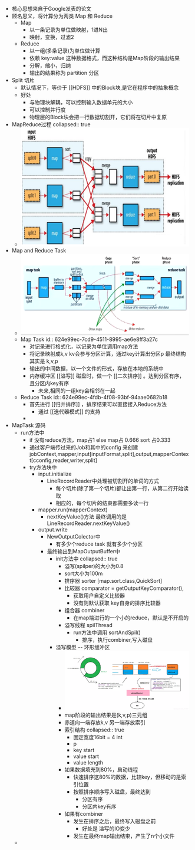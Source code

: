 - 核心思想来自于Google发表的论文
- 顾名思义，将计算分为两类 Map 和 Reduce
	- Map
		- 以一条记录为单位做映射，1进N出
		- 映射，变换，过滤2
	- Reduce
		- 以一组(多条记录)为单位做计算
		- 依赖 key:value 这种数据格式，而这种结构是Map阶段的输出结果
		- 分解，缩小，归纳
		- 输出的结果称为 partition 分区
- Split 切片
	- 默认情况下，等价于 [[HDFS]] 中的Block块,是它在程序中的抽象概念
	- 好处
		- 与物理块解耦，可以控制输入数据单元的大小
		- 可以控制并行度
		- 物理层的Block块会把一行数据切割开，它们将在切片中复原
- MapReduce过程
collapsed:: true
	- ![image.png](../assets/image_1648367835052_0.png)
- Map and Reduce Task
	- ![image.png](../assets/image_1648367900422_0.png)
	- Map Task
	  id:: 624e99ec-7cd9-4511-8995-ae6e8ff3a27c
		- 对记录进行格式化，以记录为单位调用map方法
		- 将记录映射成k,v kv会参与分区计算，通过key计算出分区p 最终结构其实是 k,v,p
		- 输出的中间数据，以一个文件的形式，存放在本地的系统中
		- 内存缓冲区 [[溢写]] 磁盘时，做一个 [[二次排序]] 。达到分区有序，且分区内key有序
			- 未来,相同的一组key会相邻在一起
	- Reduce Task
	  id:: 624e99ec-4fdb-4f08-93bf-94aae0682b18
		- 首先进行 [[归并排序]] ，排序结果可以直接接入Reduce方法
			- 通过 [[迭代器模式]] 的支持
		-
- MapTask 源码
	- run方法中
		- if 没有reduce方法，map占1 else map占 0.666 sort 占0.333
		- 通过客户端传过来的Job和其中的config 来创建 jobContext,mapper,input[inputFormat,split],output,mapperContext[cconfig,reader,writer,split]
		- try方法块中
			- input.initialize
				- LineRecordReader中处理被切割开的单词的方式
					- 每个切片(除了第一个切片)都让出第一行，从第二行开始读取
					- 相应的，每个切片的结束都需要多读一行
			- mapper.run(mapperContext)
				- nextKeyValue()方法 最终调用的是LineRecordReader.nextKeyValue()
			- output.write
				- NewOutputColector中
					- 有多少个reduce task 就有多少个分区
				- 最终输出到MapOutputBuffer中
					- init方法中
collapsed:: true
						- 溢写(spilper)的大小为0.8
						- sort大小为100m
						- 排序器 sorter [map.sort.class,QuickSort]
						- 比较器 comparator = getOutputKeyComparator(),
							- 获取用户自定义比较器
							- 没有则默认获取 key自身的排序比较器
						- 组合器 combiner
							- 在map端进行的一个小的reduce，默认是不开启的
						- 溢写线程 spilThread
							- run方法中调用 sortAndSpil()
								- 排序，执行combiner,写入磁盘
					- 溢写模型 -- 环形缓冲区
						- ![image.png](../assets/MR_环形缓冲区.png)
						- map阶段的输出结果是(k,v,p)三元组
						- 赤道向一端存放k,v 另一端存放索引
						- 索引结构
collapsed:: true
							- 固定宽度16bit = 4 int
							- p
							- key start
							- value start
							- value length
						- 如果数据填充到80%，启动线程
							- 快速排序这80%的数据，比较key，但移动的是索引位置
							- 按照排序顺序写入磁盘，最终达到
								- 分区有序
								- 分区内key有序
						- 如果有combiner
							- 发生在排序之后，最终写入磁盘之前
								- 好处是 溢写的IO变少
							- 发生在最终map输出结束，产生了n个小文件
	-